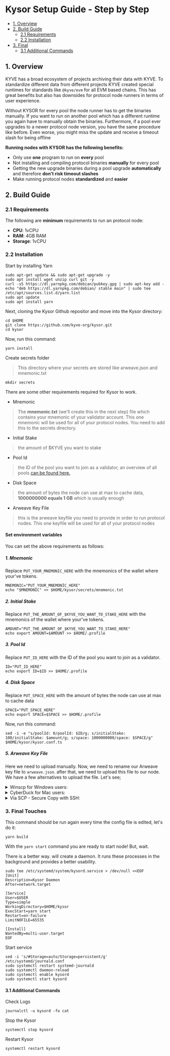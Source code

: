 # Kysor Setup Guide -  Step by Step

* [1. Overview](#1-overview)
* [2. Build Guide](#2-build-guide)
    * [2.1 Requirements](#21-requirements)
    * [2.2 Installation](#22-installation)
* [3. Final](#3-final-touches)
    * [3.1 Additional Commands](#31-additional-commands)



## 1. Overview

KYVE has a broad ecosystem of projects archiving their data with KYVE. To standardize different data from different projects KYVE created special runtimes for standards like `@kyve/evm` for all EVM based chains. This has great benefits but also has downsides for protocol node runners in terms of user experience.

Without KYSOR for every pool the node runner has to get the binaries manually. If you want to run on another pool which has a different runtime you again have to manually obtain the binaries. Furthermore, if a pool ever upgrades to a newer protocol node version, you have the same procedure like before. Even worse, you might miss the update and receive a timeout slash for being offline

**Running nodes with KYSOR has the following benefits:**

- Only use **one** program to run on **every** pool
- Not installing and compiling protocol binaries **manually** for every pool
- Getting the new upgrade binaries during a pool upgrade **automatically** and therefore **don't risk timeout slashes**
- Make running protocol nodes **standardized** and **easier**

## 2. Build Guide

### 2.1 Requirements

The following are **minimum** requirements to run an protocol node:
 - **CPU**: 1vCPU
 - **RAM**: 4GB RAM
 - **Storage**: 1vCPU

### 2.2 Installation

Start by installing Yarn

```
sudo apt-get update && sudo apt-get upgrade -y
sudo apt install wget unzip curl git -y
curl -sS https://dl.yarnpkg.com/debian/pubkey.gpg | sudo apt-key add -
echo "deb https://dl.yarnpkg.com/debian/ stable main" | sudo tee /etc/apt/sources.list.d/yarn.list
sudo apt update
sudo apt install yarn
```

Next, cloning the Kysor Github repositor and move into the Kysor directory:

```
cd $HOME
git clone https://github.com/kyve-org/kysor.git
cd kysor
```

Now, run this command:

```
yarn install
```

Create secrets folder
> This directory where your secrets are stored like arweave.json and mnemonic.txt
```
mkdir secrets
```
There are some other requirements required for Kysor to work.
- Mnemonic 
> The **mnemonic.txt** (we'll create this in the next step) file which contains your mnemonic of your validator account. This one mnemonic will be used for all of your protocol nodes. 
You need to add this to the secrets directory.
- Initial Stake
> the amount of $KYVE you want to stake
- Pool Id
> the ID of the pool you want to join as a validator, an overview of all pools [can be found here.](https://app.kyve.network/#/pools)
- Disk Space
> the amount of bytes the node can use at max to cache data, **1000000000 equals 1 GB** which is usually enough
- Arweave Key File
> this is the arweave keyfile you need to provide in order to run protocol nodes. This one keyfile will be used for all of your protocol nodes


#### Set environment variables

You can set the above requirements as follows:

##### 1. Mnemonic

Replace `PUT_YOUR_MNEMONIC_HERE` with the mnemonics of the wallet where your've tokens.

```
MNEMONIC="PUT_YOUR_MNEMONİC_HERE"
echo "$MNEMONIC" >> $HOME/kysor/secrets/mnemonic.txt
```

##### 2. Initial Stake
Replace `PUT_THE_AMOUNT_OF_$KYVE_YOU_WANT_TO_STAKE_HERE` with the mnemonics of the wallet where your've tokens.
```
AMOUNT="PUT_THE_AMOUNT_OF_$KYVE_YOU_WANT_TO_STAKE_HERE"
echo export AMOUNT=$AMOUNT >> $HOME/.profile
```

##### 3. Pool Id

Replace `PUT_ID_HERE` with the ID of the pool you want to join as a validator.
```
ID="PUT_ID_HERE"
echo export ID=$ID >> $HOME/.profile
```

##### 4. Disk Space

Replace `PUT_SPACE_HERE` with the amount of bytes the node can use at max to cache data

```
SPACE="PUT_SPACE_HERE"
echo export SPACE=$SPACE >> $HOME/.profile
```

Now, run this command:
```
sed -i -e "s/poolId: 0/poolId: $ID/g; s/initialStake: 100/initialStake: $amount/g; s/space: 1000000000/space: $SPACE/g" $HOME/kysor/kysor.conf.ts
```

##### 5. Arweave Key File

Here we need to upload manually. 
Now, we need to rename our Arweave key file to `arweave.json`. after that, we need to upload this file to our node.
We have a few alternatives to upload the file. Let's see;


<details>
  <summary>Winscp for Windows users:</summary>
  
  *  [Download Winscp](https://winscp.net/eng/index.php) 
  *  Upload your arweave.json file to the $HOME/kysor/secrets directory. type `echo $HOME` on the command line (aka terminal) and then you can see your home directory. (Do it on the server)
  *  Here is a step-by-step guide on [how to use winscp.](https://www.youtube.com/watch?v=MMZ7YZHslRc)
    
  
</details>

<details>
  <summary>CyberDuck for Mac users:</summary>
  
  *  [Download CyberDuck](https://cyberduck.io/) 
  *  Upload your arweave.json file to the $HOME/kysor/secrets directory. type `echo $HOME` on the command line (aka terminal) and then you can see your home directory. (Do it on the server)
  *  Here is a step-by-step guide on [how to use winscp.](https://www.youtube.com/watch?v=7c8SYE2ALRc)
    
  
</details>

<details>
  <summary>Via SCP - Secure Copy with SSH:</summary>
  
  *   Replace `path/to/arwave/file` with the directory where you have your `arweave.json` file.
  *   Replace `username` with the username you use on the server.
  *   Replace `ip` with your server ip.
  *   And replace `/path/to/kysor/secrets` with the full path to the `kysor/secrets` directory.
  *  type `echo $HOME` on the command line (aka terminal) and then you can see your home directory. (Do it on the server.)
  
  ```
  scp path/to/arwave/file username@ip:/path/to/kysor/secrets
  ```
   Example:
  ```
  scp C:\Users\Errorist\Desktop\arweave.json root@135.181.157.37:/root/kysor/secrets
  ```
  
</details>


### 3. Final Touches

This command should be run again every time the config file is edited, let's do it:

```
yarn build
```

With the `yarn start` command you are ready to start node! But, wait.

There is a better way. will create a daemon. It runs these processes in the background and provides a better usability.

```
sudo tee /etc/systemd/system/kysord.service > /dev/null <<EOF  
[Unit]
Description=Kysor Daemon
After=network.target

[Service]
User=$USER
Type=simple
WorkingDirectory=$HOME/kysor
ExecStart=yarn start
Restart=on-failure
LimitNOFILE=65535

[Install]
WantedBy=multi-user.target
EOF
```

Start service
                                                              
```                                                            
sed -i 's/#Storage=auto/Storage=persistent/g' /etc/systemd/journald.conf
sudo systemctl restart systemd-journald
sudo systemctl daemon-reload
sudo systemctl enable kysord
sudo systemctl start kysord
```


#### 3.1 Additional Commands

Check Logs

```
journalctl -u kysord -fo cat
```

Stop the Kysor

```
systemctl stop kysord
```

Restart Kysor

```
systemctl restart kysord
```
